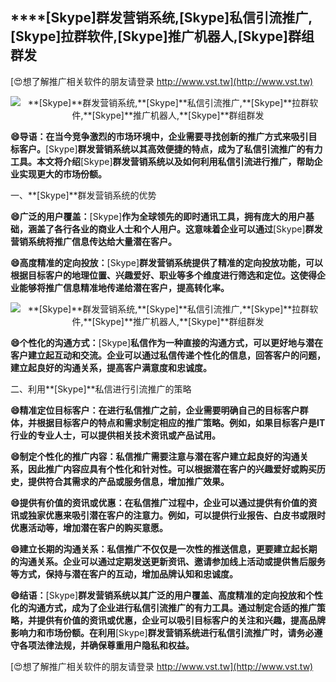 ## ****[Skype]**群发营销系统,**[Skype]**私信引流推广,**[Skype]**拉群软件,**[Skype]**推广机器人,**[Skype]**群组群发**

[😍想了解推广相关软件的朋友请登录 http://www.vst.tw](http://www.vst.tw)

 <center><img src="https://vst.tw/MP4/tuiguang/png/6.png" alt="**[Skype]**群发营销系统,**[Skype]**私信引流推广,**[Skype]**拉群软件,**[Skype]**推广机器人,**[Skype]**群组群发"></center>

**😄导语：在当今竞争激烈的市场环境中，企业需要寻找创新的推广方式来吸引目标客户。**[Skype]**群发营销系统以其高效便捷的特点，成为了私信引流推广的有力工具。本文将介绍**[Skype]**群发营销系统以及如何利用私信引流进行推广，帮助企业实现更大的市场份额。**

一、**[Skype]**群发营销系统的优势

**😄广泛的用户覆盖：**[Skype]**作为全球领先的即时通讯工具，拥有庞大的用户基础，涵盖了各行各业的商业人士和个人用户。这意味着企业可以通过**[Skype]**群发营销系统将推广信息传达给大量潜在客户。**

**😄高度精准的定向投放：**[Skype]**群发营销系统提供了精准的定向投放功能，可以根据目标客户的地理位置、兴趣爱好、职业等多个维度进行筛选和定位。这使得企业能够将推广信息精准地传递给潜在客户，提高转化率。**

 <center><img src="https://vst.tw/MP4/tuiguang/png/8.png" alt="**[Skype]**群发营销系统,**[Skype]**私信引流推广,**[Skype]**拉群软件,**[Skype]**推广机器人,**[Skype]**群组群发"></center>

**😄个性化的沟通方式：**[Skype]**私信作为一种直接的沟通方式，可以更好地与潜在客户建立起互动和交流。企业可以通过私信传递个性化的信息，回答客户的问题，建立起良好的沟通关系，提高客户满意度和忠诚度。**

二、利用**[Skype]**私信进行引流推广的策略

**😄精准定位目标客户：在进行私信推广之前，企业需要明确自己的目标客户群体，并根据目标客户的特点和需求制定相应的推广策略。例如，如果目标客户是IT行业的专业人士，可以提供相关技术资讯或产品试用。**

**😄制定个性化的推广内容：私信推广需要注意与潜在客户建立起良好的沟通关系，因此推广内容应具有个性化和针对性。可以根据潜在客户的兴趣爱好或购买历史，提供符合其需求的产品或服务信息，增加推广效果。**

**😄提供有价值的资讯或优惠：在私信推广过程中，企业可以通过提供有价值的资讯或独家优惠来吸引潜在客户的注意力。例如，可以提供行业报告、白皮书或限时优惠活动等，增加潜在客户的购买意愿。**

**😄建立长期的沟通关系：私信推广不仅仅是一次性的推送信息，更要建立起长期的沟通关系。企业可以通过定期发送更新资讯、邀请参加线上活动或提供售后服务等方式，保持与潜在客户的互动，增加品牌认知和忠诚度。**

**😄结语：**[Skype]**群发营销系统以其广泛的用户覆盖、高度精准的定向投放和个性化的沟通方式，成为了企业进行私信引流推广的有力工具。通过制定合适的推广策略，并提供有价值的资讯或优惠，企业可以吸引目标客户的关注和兴趣，提高品牌影响力和市场份额。在利用**[Skype]**群发营销系统进行私信引流推广时，请务必遵守各项法律法规，并确保尊重用户隐私和权益。**

[😍想了解推广相关软件的朋友请登录 http://www.vst.tw](http://www.vst.tw)




